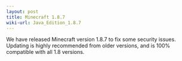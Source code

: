 ```yaml
---
layout: post
title: Minecraft 1.8.7
wiki-url: Java_Edition_1.8.7
---
```


We have released Minecraft version 1.8.7 to fix some security issues.
Updating is highly recommended from older versions, and is 100% compatible with all 1.8 versions.
